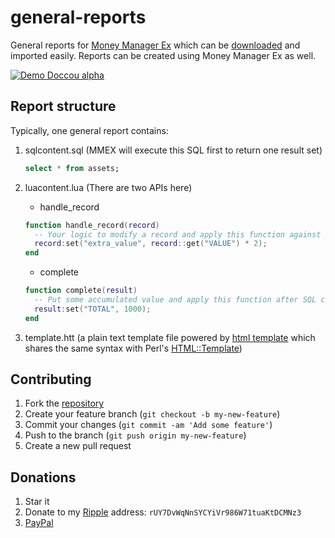 general-reports
===============

General reports for [Money Manager Ex](https://github.com/moneymanagerex/moneymanagerex) which can be [downloaded](https://github.com/moneymanagerex/general-reports/releases/latest) and imported easily.
Reports can be created using Money Manager Ex as well.

[![Demo Doccou alpha](https://j.gifs.com/3QPAjR.gif)](https://youtu.be/1FDAhWueHm8)

Report structure
----------------

Typically, one general report contains:

1. sqlcontent.sql (MMEX will execute this SQL first to return one result set)

   ~~~sql
   select * from assets;
   ~~~

2. luacontent.lua (There are two APIs here)
   * handle_record

   ~~~lua
   function handle_record(record)
     -- Your logic to modify a record and apply this function against every record from SQL.
     record:set("extra_value", record::get("VALUE") * 2);
   end
   ~~~

   * complete

   ~~~lua
   function complete(result)
     -- Put some accumulated value and apply this function after SQL completes.
     result:set("TOTAL", 1000);
   end
   ~~~

3. template.htt (a plain text template file powered by [html template](https://github.com/moneymanagerex/html-template) which shares the same syntax with Perl's [HTML::Template](http://search.cpan.org/~wonko/HTML-Template-2.95/lib/HTML/Template.pm))

Contributing
------------

1. Fork the [repository](http://github.com/moneymanagerex/general-reports)
2. Create your feature branch (`git checkout -b my-new-feature`)
3. Commit your changes (`git commit -am 'Add some feature'`)
4. Push to the branch (`git push origin my-new-feature`)
5. Create a new pull request

Donations
---------

1. Star it
2. Donate to my [Ripple](https://ripple.com/) address:
   `rUY7DvWqNnSYCYiVr986W71tuaKtDCMNz3`
3. [PayPal](https://www.paypal.com/cgi-bin/webscr?cmd=_donations&business=moneymanagerex%40gmail%2ecom&lc=US&item_name=MoneyManagerEx&no_note=0&currency_code=USD&bn=PP%2dDonationsBF%3abtn_donateCC_LG%2egif%3aNonHostedGuest)
